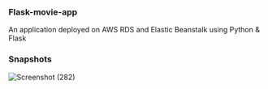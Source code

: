### Flask-movie-app

An application deployed on AWS RDS and Elastic Beanstalk using Python & Flask

### Snapshots

![Screenshot (282)](https://user-images.githubusercontent.com/64964968/87817709-0fd55200-c887-11ea-8949-67aedab005df.png)
